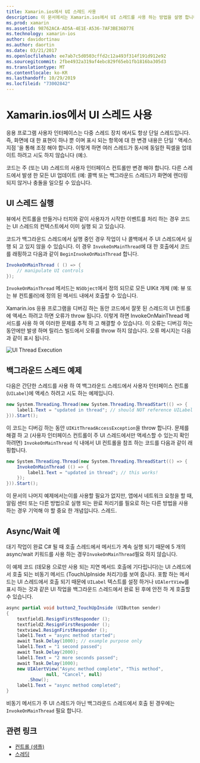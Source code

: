 ```yaml
---
title: Xamarin.ios에서 UI 스레드 사용
description: 이 문서에서는 Xamarin.ios에서 UI 스레드를 사용 하는 방법을 설명 합니다. UI 스레드 실행에 대해 설명 하 고, 백그라운드 스레드 예제를 제공 하 고, 비동기/대기를 검사 합니다.
ms.prod: xamarin
ms.assetid: 98762ACA-AD5A-4E1E-A536-7AF3BE36D77E
ms.technology: xamarin-ios
author: davidortinau
ms.author: daortin
ms.date: 03/21/2017
ms.openlocfilehash: ee7ab7c5d0503cffd2c12a493f314f191d912e92
ms.sourcegitcommit: 2fbe4932a319af4ebc829f65eb1fb1816ba305d3
ms.translationtype: MT
ms.contentlocale: ko-KR
ms.lasthandoff: 10/29/2019
ms.locfileid: "73002842"
---
```

# <a name="working-with-the-ui-thread-in-xamarinios"></a>Xamarin.ios에서 UI 스레드 사용

응용 프로그램 사용자 인터페이스는 다중 스레드 장치 에서도 항상 단일 스레드입니다. 즉, 화면에 대 한 표현이 하나 뿐 이며 표시 되는 항목에 대 한 변경 내용은 단일 ' 액세스 지점 '을 통해 조정 해야 합니다. 이렇게 하면 여러 스레드가 동시에 동일한 픽셀을 업데이트 하려고 시도 하지 않습니다 (예:).

코드는 주 (또는 UI) 스레드의 사용자 인터페이스 컨트롤만 변경 해야 합니다. 다른 스레드에서 발생 한 모든 UI 업데이트 (예: 콜백 또는 백그라운드 스레드)가 화면에 렌더링 되지 않거나 충돌을 일으킬 수 있습니다.

## <a name="ui-thread-execution"></a>UI 스레드 실행

뷰에서 컨트롤을 만들거나 터치와 같이 사용자가 시작한 이벤트를 처리 하는 경우 코드는 UI 스레드의 컨텍스트에서 이미 실행 되 고 있습니다.

코드가 백그라운드 스레드에서 실행 중인 경우 작업이 나 콜백에서 주 UI 스레드에서 실행 되 고 있지 않을 수 있습니다. 이 경우 `InvokeOnMainThread`에 대 한 호출에서 코드를 래핑하고 다음과 같이 `BeginInvokeOnMainThread` 합니다.

```csharp
InvokeOnMainThread ( () => {
    // manipulate UI controls
});
```

`InvokeOnMainThread` 메서드는 `NSObject`에서 정의 되므로 모든 UIKit 개체 (예: 뷰 또는 뷰 컨트롤러)에 정의 된 메서드 내에서 호출할 수 있습니다.

Xamarin.ios 응용 프로그램을 디버깅 하는 동안 코드에서 잘못 된 스레드의 UI 컨트롤에 액세스 하려고 하면 오류가 throw 됩니다. 이렇게 하면 InvokeOnMainThread 메서드를 사용 하 여 이러한 문제를 추적 하 고 해결할 수 있습니다. 이 오류는 디버깅 하는 동안에만 발생 하며 릴리스 빌드에서 오류를 throw 하지 않습니다. 오류 메시지는 다음과 같이 표시 됩니다.

 ![](ui-thread-images/image10.png "UI Thread Execution")

 <a name="Background_Thread_Example" />

## <a name="background-thread-example"></a>백그라운드 스레드 예제

다음은 간단한 스레드를 사용 하 여 백그라운드 스레드에서 사용자 인터페이스 컨트롤 (`UILabel`)에 액세스 하려고 시도 하는 예제입니다.

```csharp
new System.Threading.Thread(new System.Threading.ThreadStart(() => {
    label1.Text = "updated in thread"; // should NOT reference UILabel on background thread!
})).Start();
```

이 코드는 디버깅 하는 동안 `UIKitThreadAccessException`을 throw 합니다. 문제를 해결 하 고 (사용자 인터페이스 컨트롤이 주 UI 스레드에서만 액세스할 수 있는지 확인 하려면) `InvokeOnMainThread` 식 내에서 UI 컨트롤을 참조 하는 코드를 다음과 같이 래핑합니다.

```csharp
new System.Threading.Thread(new System.Threading.ThreadStart(() => {
    InvokeOnMainThread (() => {
        label1.Text = "updated in thread"; // this works!
    });
})).Start();
```

이 문서의 나머지 예제에서는이를 사용할 필요가 없지만, 앱에서 네트워크 요청을 할 때, 알림 센터 또는 다른 방법으로 실행 되는 완료 처리기를 필요로 하는 다른 방법을 사용 하는 경우 기억해 야 할 중요 한 개념입니다. 스레드.

 <a name="Async_Await_Example" />

## <a name="asyncawait-example"></a>Async/Wait 예

대기 작업이 완료 C# 될 때 호출 스레드에서 메서드가 계속 실행 되기 때문에 5 개의 async/wait 키워드를 사용 하는 경우`InvokeOnMainThread`필요 하지 않습니다.

이 예제 코드 (데모용 으로만 사용 되는 지연 메서드 호출에 기다립니다)는 UI 스레드에서 호출 되는 비동기 메서드 (TouchUpInside 처리기)를 보여 줍니다. 포함 하는 메서드는 UI 스레드에서 호출 되기 때문에 `UILabel` 텍스트를 설정 하거나 `UIAlertView`를 표시 하는 것과 같은 UI 작업을 백그라운드 스레드에서 완료 된 후에 안전 하 게 호출할 수 있습니다.

```csharp
async partial void button2_TouchUpInside (UIButton sender)
{
    textfield1.ResignFirstResponder ();
    textfield2.ResignFirstResponder ();
    textview1.ResignFirstResponder ();
    label1.Text = "async method started";
    await Task.Delay(1000); // example purpose only
    label1.Text = "1 second passed";
    await Task.Delay(2000);
    label1.Text = "2 more seconds passed";
    await Task.Delay(1000);
    new UIAlertView("Async method complete", "This method", 
               null, "Cancel", null)
        .Show();
    label1.Text = "async method completed";
}
```

비동기 메서드가 주 UI 스레드가 아닌 백그라운드 스레드에서 호출 된 경우에는 `InvokeOnMainThread` 필요 합니다.

## <a name="related-links"></a>관련 링크

- [컨트롤 (샘플)](https://docs.microsoft.com/samples/xamarin/ios-samples/controls)
- [스레딩](~/ios/app-fundamentals/threading.md)
